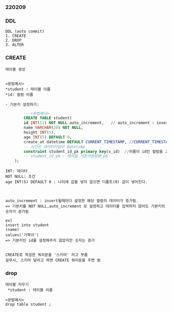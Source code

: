 ### 220209

### DDL
    DDL (auto commit)
    1. CREATE
    2. DROP
    3. ALTER

### CREATE
    테이블 생성
     
    
    <문법예시>
    *student : 테이블 이름
    *id: 컬럼 이름

    - 기본키 설정하기: 
```sql 
        -- <문법예시>
        CREATE TABLE student(
        id INT(11) NOT NULL auto_increment,   // auto_increment : insert될때마다 해당 컬럼의 데이터가 증가됨
        name VARCHAR(20) NOT NULL,
        height INT(5),
        age INT(5) DEFAULT 0,
        create_at datetime DEFAULT CURRENT_TIMESTAMP, //CURRENT_TIMESTAMP : 현재 시각 
        -- 시간은 데이터타입이 datetime 
		constraint student_id_pk primary key(s_id)  //이름이 id인 컬럼을 고유키(PK)로 설정하겠다.
        -- student_id_pk : 테이블_기본키컬럼명_pk 
    );
```
    INT: 데이터  
    NOT NULL: 조건
    age INT(5) DEFAULT 0 : 나이에 값을 넣지 않으면 디폴트(0) 값이 넣어진다.



    auto_increment : insert될때마다 설정한 해당 컬럼의 데이터가 증가됨. 
    => 기본키를 NOT NULL,auto_increment 로 설정하고 데이터를 입력하지 않아도 기본키의 숫자가 증가됨
    
    ex)
    insert into student 
    (name)
    values('거북이')
    => 기본키인 id를 설정해주지 않았지만 숫자는 증가
                        

    CREATE로 작성한 쿼리문을 '스키마' 라고 부름
    실무시, 스키마 달라고 하면 CREATE 쿼리문을 주면 됨 


  

### drop
    테이블 지우기
     *student : 테이블 이름

    <문법예시>
    drop table student ;


